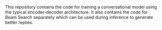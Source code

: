 This repository contains the code for training a conversational model using the typical encoder-decoder architecture. It also contains the code for
Beam Search separately which can be used during inference to generate better replies.
